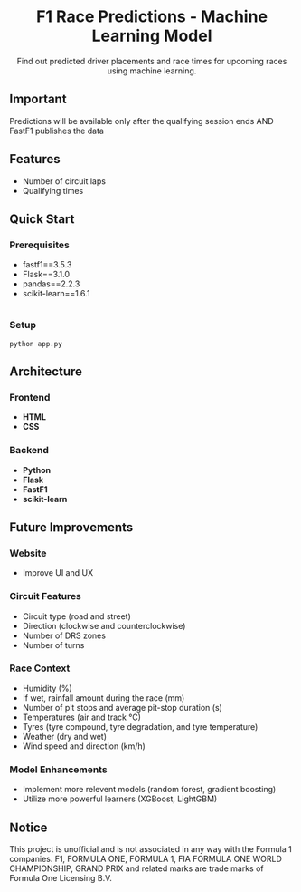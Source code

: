 <h1 align="center">
    F1 Race Predictions - Machine Learning Model
</h1>
<p align="center">
   Find out predicted driver placements and race times for upcoming races using machine learning.
</p>

## Important
Predictions will be available only after the qualifying session ends AND FastF1 publishes the data

## Features
- Number of circuit laps
- Qualifying times

## Quick Start
### Prerequisites
- fastf1==3.5.3
- Flask==3.1.0
- pandas==2.2.3
- scikit-learn==1.6.1

```pip install --upgrade -r requirements.txt
```

### Setup
```mkdir f1_cache
python app.py
```

## Architecture

### Frontend
- **HTML**
- **CSS**

### Backend
- **Python**
- **Flask**
- **FastF1**
- **scikit-learn**

## Future Improvements

### Website
- Improve UI and UX

### Circuit Features
- Circuit type (road and street)
- Direction (clockwise and counterclockwise)
- Number of DRS zones
- Number of turns

### Race Context
- Humidity (%)
- If wet, rainfall amount during the race (mm)
- Number of pit stops and average pit-stop duration (s)
- Temperatures (air and track °C)
- Tyres (tyre compound, tyre degradation, and tyre temperature)
- Weather (dry and wet)
- Wind speed and direction (km/h)

### Model Enhancements 
  - Implement more relevent models (random forest, gradient boosting)
  - Utilize more powerful learners (XGBoost, LightGBM)

## Notice
This project is unofficial and is not associated in any way with the Formula 1 companies. F1, FORMULA ONE, FORMULA 1, FIA FORMULA ONE WORLD CHAMPIONSHIP, GRAND PRIX and related marks are trade marks of Formula One Licensing B.V.